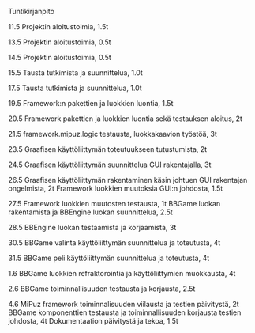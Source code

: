 Tuntikirjanpito

11.5
Projektin aloitustoimia, 1.5t

13.5
Projektin aloitustoimia, 0.5t

14.5
Projektin aloitustoimia, 0.5t

15.5
Tausta tutkimista ja suunnittelua, 1.0t

17.5
Tausta tutkimista ja suunnittelua, 1.0t

19.5
Framework:n pakettien ja luokkien luontia, 1.5t

20.5
Framework pakettien ja luokkien luontia sekä testauksen aloitus, 2t

21.5
framework.mipuz.logic testausta, luokkakaavion työstöä, 3t

23.5
Graafisen käyttöliittymän toteutuukseen tutustumista, 2t

24.5
Graafisen käyttöliittymän suunnittelua GUI rakentajalla, 3t

26.5
Graafisen käyttöliittymän rakentaminen käsin johtuen GUI rakentajan ongelmista, 2t
Framework luokkien muutoksia GUI:n johdosta, 1.5t

27.5
Framework luokkien muutosten testausta, 1t
BBGame luokan rakentamista ja BBEngine luokan suunnittelua, 2.5t

28.5
BBEngine luokan testaamista ja korjaamista, 3t

30.5
BBGame valinta käyttöliittymän suunnittelua ja toteutusta, 4t

31.5
BBGame peli käyttöliittymän suunnittelua ja toteutusta, 4t

1.6
BBGame luokkien refraktorointia ja käyttöliittymien muokkausta, 4t

2.6
BBGame toiminnallisuuden testausta ja korjausta, 2.5t

4.6
MiPuz framework toiminnalisuuden viilausta ja testien päivitystä, 2t
BBGame komponenttien testausta ja toiminnallisuuden korjausta testien johdosta, 4t
Dokumentaation päivitystä ja tekoa, 1.5t

